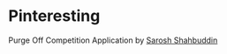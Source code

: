 # Pinteresting

Purge Off Competition Application by [Sarosh Shahbuddin](http://saroshshahbuddin.wordpress.com)